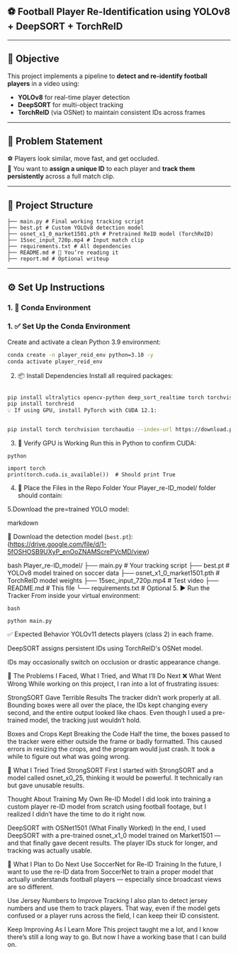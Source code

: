 ## ⚽ Football Player Re-Identification using YOLOv8 + DeepSORT + TorchReID

---

## 📌 Objective

This project implements a pipeline to **detect and re-identify football players** in a video using:

- **YOLOv8** for real-time player detection  
- **DeepSORT** for multi-object tracking  
- **TorchReID** (via OSNet) to maintain consistent IDs across frames

---

## 🧠 Problem Statement

⚽ Players look similar, move fast, and get occluded.  
🏃 You want to **assign a unique ID** to each player and **track them persistently** across a full match clip.

---

## 🧱 Project Structure
```
├── main.py # Final working tracking script
├── best.pt # Custom YOLOv8 detection model
├── osnet_x1_0_market1501.pth # Pretrained ReID model (TorchReID)
├── 15sec_input_720p.mp4 # Input match clip
├── requirements.txt # All dependencies
├── README.md # 📄 You’re reading it
├── report.md # Optional writeup
```

---

## ⚙️ Set Up Instructions

### 1. 🧪 Conda Environment


### 1. ✅ Set Up the Conda Environment

Create and activate a clean Python 3.9 environment:

```bash
conda create -n player_reid_env python=3.10 -y
conda activate player_reid_env
```

2. 📦 Install Dependencies
Install all required packages:

```bash

pip install ultralytics opencv-python deep_sort_realtime torch torchvision numpy ffmpeg-python
pip install torchreid
💡 If using GPU, install PyTorch with CUDA 12.1:
```
```bash

pip install torch torchvision torchaudio --index-url https://download.pytorch.org/whl/cu121
```
3. 🚀 Verify GPU is Working
Run this in Python to confirm CUDA:
```
python

import torch
print(torch.cuda.is_available())  # Should print True
```

4. 📁 Place the Files in the Repo Folder
Your Player_re-ID_model/ folder should contain:

5.Download the pre=trained YOLO model:

markdown

🔗 Download the detection model (`best.pt`):(https://drive.google.com/file/d/1-5fOSHOSB9UXyP_enOoZNAMScrePVcMD/view)

bash
  Player_re-ID_model/
  ├── main.py                          # Your tracking script
  ├── best.pt                          # YOLOv8 model trained on soccer data
  ├── osnet_x1_0_market1501.pth        # TorchReID model weights
  ├── 15sec_input_720p.mp4             # Test video
  ├── README.md                        # This file
  └── requirements.txt                 # Optional
5. ▶️ Run the Tracker
From inside your virtual environment:
```
bash

python main.py
```

✅ Expected Behavior
YOLOv11 detects players (class 2) in each frame.

DeepSORT assigns persistent IDs using TorchReID's OSNet model.

IDs may occasionally switch on occlusion or drastic appearance change.

🧩 The Problems I Faced, What I Tried, and What I’ll Do Next
❌ What Went Wrong
While working on this project, I ran into a lot of frustrating issues:

StrongSORT Gave Terrible Results
The tracker didn’t work properly at all. Bounding boxes were all over the place, the IDs kept changing every second, and the entire output looked like chaos. Even though I used a pre-trained model, the tracking just wouldn’t hold.

Boxes and Crops Kept Breaking the Code
Half the time, the boxes passed to the tracker were either outside the frame or badly formatted. This caused errors in resizing the crops, and the program would just crash. It took a while to figure out what was going wrong.


🔁 What I Tried
Tried StrongSORT First
I started with StrongSORT and a model called osnet_x0_25, thinking it would be powerful. It technically ran but gave unusable results.

Thought About Training My Own Re-ID Model
I did look into training a custom player re-ID model from scratch using football footage, but I realized I didn’t have the time to do it right now.

DeepSORT with OSNet1501 (What Finally Worked)
In the end, I used DeepSORT with a pre-trained osnet_x1_0 model trained on Market1501 — and that finally gave decent results. The player IDs stuck for longer, and tracking was actually usable.

🔮 What I Plan to Do Next
Use SoccerNet for Re-ID Training
In the future, I want to use the re-ID data from SoccerNet to train a proper model that actually understands football players — especially since broadcast views are so different.

Use Jersey Numbers to Improve Tracking
I also plan to detect jersey numbers and use them to track players. That way, even if the model gets confused or a player runs across the field, I can keep their ID consistent.

Keep Improving As I Learn More
This project taught me a lot, and I know there’s still a long way to go. But now I have a working base that I can build on.

